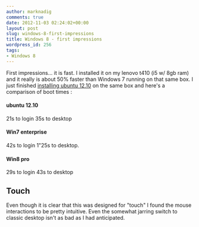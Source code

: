 ```yaml
---
author: marknadig
comments: true
date: 2012-11-03 02:24:02+00:00
layout: post
slug: windows-8-first-impressions
title: Windows 8 - first impressions
wordpress_id: 256
tags:
- Windows 8
---
```


First impressions... it is fast. I installed it on my lenovo t410 (i5 w/ 8gb ram) and it really is about 50% faster than Windows 7 running on that same box. I just finished [installing ubuntu 12.10](http://blog.nadigs.net/mark/2012/11/03/first-time-installing-ubuntu/) on the same box and here's a comparison of boot times :


#### ubuntu 12.10


21s to login
35s to desktop


#### Win7 enterprise


42s to login
1"25s to desktop.


#### Win8 pro


29s to login
43s to desktop


## Touch


Even though it is clear that this was designed for "touch" I found the mouse interactions to be pretty intuitive. Even the somewhat jarring switch to classic desktop isn't as bad as I had anticipated.
